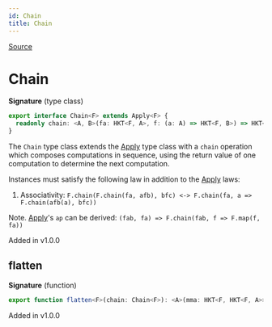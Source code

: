 ```yaml
---
id: Chain
title: Chain
---
```


[Source](https://github.com/gcanti/fp-ts/blob/master/src/Chain.ts)

# Chain

**Signature** (type class)

```ts
export interface Chain<F> extends Apply<F> {
  readonly chain: <A, B>(fa: HKT<F, A>, f: (a: A) => HKT<F, B>) => HKT<F, B>
}
```

The `Chain` type class extends the [Apply](./Apply.md) type class with a `chain` operation which composes computations in
sequence, using the return value of one computation to determine the next computation.

Instances must satisfy the following law in addition to the [Apply](./Apply.md) laws:

1. Associativity: `F.chain(F.chain(fa, afb), bfc) <-> F.chain(fa, a => F.chain(afb(a), bfc))`

Note. [Apply](./Apply.md)'s `ap` can be derived: `(fab, fa) => F.chain(fab, f => F.map(f, fa))`

Added in v1.0.0

## flatten

**Signature** (function)

```ts
export function flatten<F>(chain: Chain<F>): <A>(mma: HKT<F, HKT<F, A>>) => HKT<F, A>  { ... }
```

Added in v1.0.0
